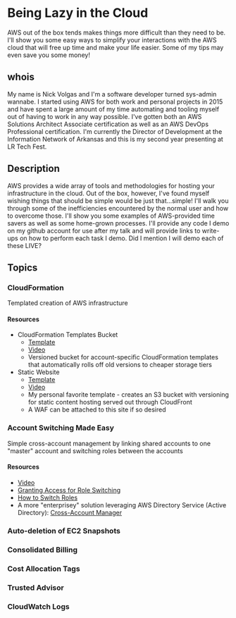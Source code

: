 # Being Lazy in the Cloud

AWS out of the box tends makes things more difficult than they need to be. I'll show you some easy ways to simplify your interactions with the AWS cloud that will free up time and make your life easier. Some of my tips may even save you some money!

## whois

My name is Nick Volgas and I'm a software developer turned sys-admin wannabe. I started using AWS for both work and personal projects in 2015 and have spent a large amount of my time automating and tooling myself out of having to work in any way possible. I've gotten both an AWS Solutions Architect Associate certification as well as an AWS DevOps Professional certification. I'm currently the Director of Development at the Information Network of Arkansas and this is my second year presenting at LR Tech Fest.

## Description

AWS provides a wide array of tools and methodologies for hosting your infrastructure in the cloud. Out of the box, however, I've found myself wishing things that should be simple would be just that...simple! I'll walk you through some of the inefficiencies encountered by the normal user and how to overcome those. I'll show you some examples of AWS-provided time savers as well as some home-grown processes. I'll provide any code I demo on my github account for use after my talk and will provide links to write-ups on how to perform each task I demo. Did I mention I will demo each of these LIVE?

## Topics

### CloudFormation

Templated creation of AWS infrastructure

#### Resources

- CloudFormation Templates Bucket
    - [Template](https://github.com/volnix/lrtechfest-2017/blob/master/CloudFormation/templates-bucket.yaml)
    - [Video](https://github.com/volnix/lrtechfest-2017/blob/master/CloudFormation/Videos/Templates%20Bucket.mov)
	- Versioned bucket for account-specific CloudFormation templates that automatically rolls off old versions to cheaper storage tiers
- Static Website
    - [Template](https://github.com/volnix/lrtechfest-2017/blob/master/CloudFormation/templates-bucket.yaml)
    - [Video](https://github.com/volnix/lrtechfest-2017/blob/master/CloudFormation/Videos/Static%20Site.mov)
	- My personal favorite template - creates an S3 bucket with versioning for static content hosting served out through CloudFront
	- A WAF can be attached to this site if so desired

### Account Switching Made Easy

Simple cross-account management by linking shared accounts to one "master" account and switching roles between the accounts

#### Resources

- [Video](https://github.com/volnix/lrtechfest-2017/blob/master/Cross%20Account/Switching%20Roles.mov)
- [Granting Access for Role Switching](https://docs.aws.amazon.com/IAM/latest/UserGuide/id_roles_use_permissions-to-switch.html)
- [How to Switch Roles](https://docs.aws.amazon.com/IAM/latest/UserGuide/id_roles_use_switch-role-console.html)
- A more "enterprisey" solution leveraging AWS Directory Service (Active Directory): [Cross-Account Manager](http://docs.aws.amazon.com/solutions/latest/cross-account-manager/overview.html)

### Auto-deletion of EC2 Snapshots


### Consolidated Billing


### Cost Allocation Tags


### Trusted Advisor


### CloudWatch Logs
